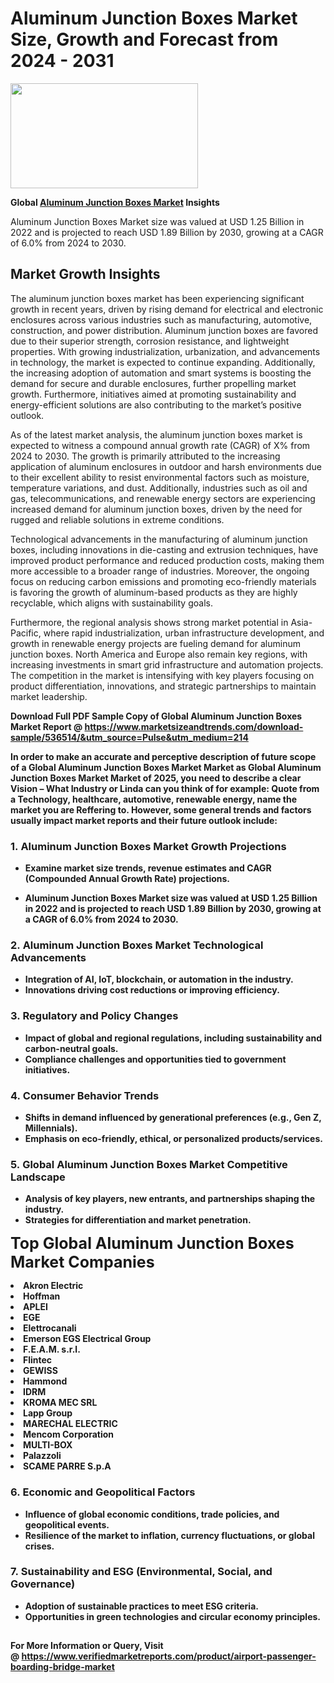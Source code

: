 <H1>Aluminum Junction Boxes Market Size, Growth and Forecast from 2024 - 2031</H1><img class="aligncenter size-medium wp-image-584254" src="https://thirdeyenews.in/wp-content/uploads/2024/09/Global-Market-Research-300x168.jpeg" alt="" width="300" height="168" /><p><strong>Global&nbsp;<a href="https://www.marketsizeandtrends.com/download-sample/536514/&amp;utm_source=Pulse&amp;utm_medium=214">Aluminum Junction Boxes Market</a> Insights</strong></p><p>Aluminum Junction Boxes Market size was valued at USD 1.25 Billion in 2022 and is projected to reach USD 1.89 Billion by 2030, growing at a CAGR of 6.0% from 2024 to 2030.</p><p><h2>Market Growth Insights</h2> <p>The aluminum junction boxes market has been experiencing significant growth in recent years, driven by rising demand for electrical and electronic enclosures across various industries such as manufacturing, automotive, construction, and power distribution. Aluminum junction boxes are favored due to their superior strength, corrosion resistance, and lightweight properties. With growing industrialization, urbanization, and advancements in technology, the market is expected to continue expanding. Additionally, the increasing adoption of automation and smart systems is boosting the demand for secure and durable enclosures, further propelling market growth. Furthermore, initiatives aimed at promoting sustainability and energy-efficient solutions are also contributing to the market’s positive outlook.</p> <p><strong></strong></p> <p>As of the latest market analysis, the aluminum junction boxes market is expected to witness a compound annual growth rate (CAGR) of X% from 2024 to 2030. The growth is primarily attributed to the increasing application of aluminum enclosures in outdoor and harsh environments due to their excellent ability to resist environmental factors such as moisture, temperature variations, and dust. Additionally, industries such as oil and gas, telecommunications, and renewable energy sectors are experiencing increased demand for aluminum junction boxes, driven by the need for rugged and reliable solutions in extreme conditions.</p> <p>Technological advancements in the manufacturing of aluminum junction boxes, including innovations in die-casting and extrusion techniques, have improved product performance and reduced production costs, making them more accessible to a broader range of industries. Moreover, the ongoing focus on reducing carbon emissions and promoting eco-friendly materials is favoring the growth of aluminum-based products as they are highly recyclable, which aligns with sustainability goals.</p> <p>Furthermore, the regional analysis shows strong market potential in Asia-Pacific, where rapid industrialization, urban infrastructure development, and growth in renewable energy projects are fueling demand for aluminum junction boxes. North America and Europe also remain key regions, with increasing investments in smart grid infrastructure and automation projects. The competition in the market is intensifying with key players focusing on product differentiation, innovations, and strategic partnerships to maintain market leadership.</p> <p><strong></p><p><span class=""><strong>Download Full PDF Sample Copy of Global Aluminum Junction Boxes Market Report</strong> @ <a href="https://www.marketsizeandtrends.com/download-sample/536514/&amp;utm_source=Pulse&amp;utm_medium=214" target="_blank">https://www.marketsizeandtrends.com/download-sample/536514/&amp;utm_source=Pulse&amp;utm_medium=214</a></span></p><p>In order to make an accurate and perceptive description of future scope of a Global&nbsp;Aluminum Junction Boxes Market Market as Global&nbsp;Aluminum Junction Boxes Market Market of 2025, you need to describe a clear Vision &ndash; What Industry or Linda can you think of for example: Quote from a Technology, healthcare, automotive, renewable energy, name the market you are Reffering to. However, some general trends and factors usually impact market reports and their future outlook include:</p><h3>1.&nbsp;<strong>Aluminum Junction Boxes Market Growth Projections</strong></h3><ul><li>Examine market size trends, revenue estimates and CAGR (Compounded Annual Growth Rate) projections.</li><li><p>Aluminum Junction Boxes Market size was valued at USD 1.25 Billion in 2022 and is projected to reach USD 1.89 Billion by 2030, growing at a CAGR of 6.0% from 2024 to 2030.</p></li></ul><h3>2.&nbsp;<strong>Aluminum Junction Boxes Market Technological Advancements</strong></h3><ul><li>Integration of AI, IoT, blockchain, or automation in the industry.</li><li>Innovations driving cost reductions or improving efficiency.</li></ul><h3>3.&nbsp;<strong>Regulatory and Policy Changes</strong></h3><ul><li>Impact of global and regional regulations, including sustainability and carbon-neutral goals.</li><li>Compliance challenges and opportunities tied to government initiatives.</li></ul><h3>4.&nbsp;<strong>Consumer Behavior Trends</strong></h3><ul><li>Shifts in demand influenced by generational preferences (e.g., Gen Z, Millennials).</li><li>Emphasis on eco-friendly, ethical, or personalized products/services.</li></ul><h3>5.&nbsp;<strong>Global Aluminum Junction Boxes Market Competitive Landscape</strong></h3><ul><li>Analysis of key players, new entrants, and partnerships shaping the industry.</li><li>Strategies for differentiation and market penetration.</li></ul><p data-pm-slice="1 1 []"><span style="color: inherit; font-family: inherit; font-size: 25px;">Top Global Aluminum Junction Boxes Market Companies</span></p><div class="" data-test-id=""><p><li>Akron Electric</li><li> Hoffman</li><li> APLEI</li><li> EGE</li><li> Elettrocanali</li><li> Emerson EGS Electrical Group</li><li> F.E.A.M. s.r.l.</li><li> Flintec</li><li> GEWISS</li><li> Hammond</li><li> IDRM</li><li> KROMA MEC SRL</li><li> Lapp Group</li><li> MARECHAL ELECTRIC</li><li> Mencom Corporation</li><li> MULTI-BOX</li><li> Palazzoli</li><li> SCAME PARRE S.p.A</li></p></div><h3>6.&nbsp;<strong>Economic and Geopolitical Factors</strong></h3><ul><li>Influence of global economic conditions, trade policies, and geopolitical events.</li><li>Resilience of the market to inflation, currency fluctuations, or global crises.</li></ul><h3>7.&nbsp;<strong>Sustainability and ESG (Environmental, Social, and Governance)</strong></h3><ul><li>Adoption of sustainable practices to meet ESG criteria.</li><li>Opportunities in green technologies and circular economy principles.</li></ul><h2><strong style="font-size: 14px;">For More Information or Query, Visit @&nbsp;</strong><a style="background-color: #ffffff; font-size: 14px;" href="https://www.marketsizeandtrends.com/report/aluminum-junction-boxes-market/" target="_blank">https://www.verifiedmarketreports.com/product/airport-passenger-boarding-bridge-market</a></h2>
